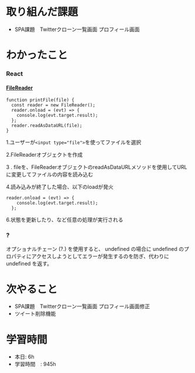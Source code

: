 # 取り組んだ課題
- SPA課題　Twitterクローン一覧画面 プロフィール画面
# わかったこと
### React
#### [FileReader](https://developer.mozilla.org/ja/docs/Web/API/FileReader/FileReader)

```
function printFile(file) {
  const reader = new FileReader();
  reader.onload = (evt) => {
    console.log(evt.target.result);
  };
  reader.readAsDataURL(file);
}
```
1.ユーザーが`<input type="file">`を使ってファイルを選択

2.FileReaderオブジェクトを作成

3 . fileを、FileReaderオブジェクトのreadAsDataURLメソッドを使用してURLに変更してファイルの内容を読み込む

4.読み込みが終了した場合、以下のloadが発火
```
reader.onload = (evt) => {
    console.log(evt.target.result);
  };
```
6.状態を更新したり、など任意の処理が実行される
### ?
オプショナルチェーン (?.) を使用すると、 undefined の場合に undefined のプロパティにアクセスしようとしてエラーが発生するのを防ぎ、代わりに undefined を返す。


# 次やること
- SPA課題　Twitterクローン一覧画面 プロフィール画面修正
- ツイート削除機能

# 学習時間
- 本日: 6h
- 学習時間　: 945h

